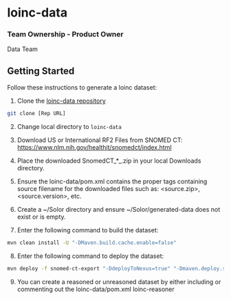 # loinc-data

### Team Ownership - Product Owner
Data Team

## Getting Started

Follow these instructions to generate a loinc dataset:

1. Clone the [loinc-data repository](https://github.com/ikmdev/loinc-data)

```bash
git clone [Rep URL]
```

2. Change local directory to `loinc-data`

3. Download US or International RF2 Files from SNOMED CT: https://www.nlm.nih.gov/healthit/snomedct/index.html

4. Place the downloaded SnomedCT_*_.zip in your local Downloads directory.

5. Ensure the loinc-data/pom.xml contains the proper tags containing source filename for the downloaded files such as:
   <source.zip>, <source.version>, etc.

6. Create a ~/Solor directory and ensure ~/Solor/generated-data does not exist or is empty.

7. Enter the following command to build the dataset:

```bash
mvn clean install -U "-DMaven.build.cache.enable=false"
```

8. Enter the following command to deploy the dataset:

```bash
mvn deploy -f snomed-ct-export "-DdeployToNexus=true" "-Dmaven.deploy.skip=true" "-Dmaven.build.cache.enabled=false"
```

9. You can create a reasoned or unreasoned dataset by either including or commenting out the loinc-data/pom.xml <module>loinc-reasoner</module>

